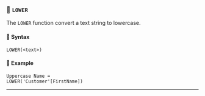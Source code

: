 ### 📌 `LOWER`

The `LOWER` function convert a text string to lowercase.

#### 🔧 Syntax

```
LOWER(<text>)
```

#### 📝 Example

```dax
Uppercase Name = 
LOWER('Customer'[FirstName])
```

---
